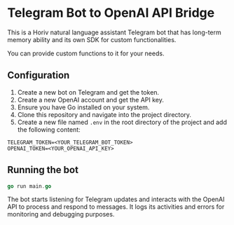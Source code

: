 # Telegram Bot to OpenAI API Bridge

This is a Horiv natural language assistant Telegram bot that has long-term memory ability and its own SDK for custom functionalities.

You can provide custom functions to it for your needs.

## Configuration

1. Create a new bot on Telegram and get the token.
2. Create a new OpenAI account and get the API key.
3. Ensure you have Go installed on your system.
4. Clone this repository and navigate into the project directory.
5. Create a new file named `.env` in the root directory of the project and add the following content:
```
TELEGRAM_TOKEN=<YOUR_TELEGRAM_BOT_TOKEN>
OPENAI_TOKEN=<YOUR_OPENAI_API_KEY>
```

## Running the bot

```go
go run main.go
```

The bot starts listening for Telegram updates and interacts with the OpenAI API to process and respond to messages.
It logs its activities and errors for monitoring and debugging purposes.
